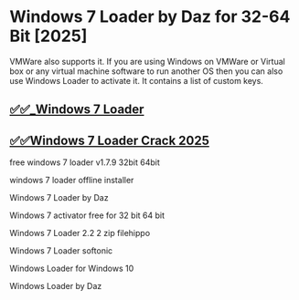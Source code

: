# Windows 7 Loader  by Daz for 32-64 Bit [2025]

VMWare also supports it. If you are using Windows on VMWare or Virtual box or any virtual machine software to run another OS then you can also use Windows Loader to activate it. It contains a list of custom keys.

## [✅✅_Windows 7 Loader](https://tinyurl.com/yeymmbrt)

## [✅✅Windows 7 Loader Crack 2025](https://tinyurl.com/yeymmbrt)

free  windows 7 loader v1.7.9 32bit 64bit

 windows 7 loader offline installer

Windows 7 Loader by Daz

Windows 7 activator free for 32 bit 64 bit

Windows 7 Loader 2.2 2 zip filehippo

Windows 7 Loader softonic

Windows Loader for Windows 10

Windows Loader by Daz
